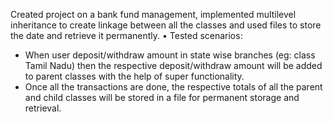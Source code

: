 Created project on a bank fund management, implemented multilevel 
inheritance to create linkage between all the classes and used files to store 
the date and retrieve it permanently.
• Tested scenarios: 
  * When user deposit/withdraw amount in state wise branches (eg: 
class Tamil Nadu) then the respective deposit/withdraw amount will 
be added to parent classes with the help of super functionality. 
  * Once all the transactions are done, the respective totals of all the 
parent and child classes will be stored in a file for permanent storage 
and retrieval.

